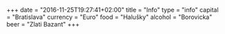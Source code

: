 +++
date = "2016-11-25T19:27:41+02:00"
title = "Info"
type = "info"
capital = "Bratislava"
currency = "Euro"
food = "Halušky"
alcohol = "Borovicka"
beer = "Zlati Bazant"
+++
